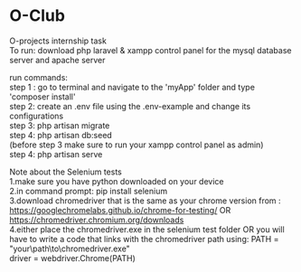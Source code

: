 # O-Club
O-projects internship task <br>
To run: download php laravel & xampp control panel for the mysql database server and apache server

run commands: <br>
step 1 : go to terminal and navigate to the 'myApp' folder and type 'composer install'
<br>
step 2: create an .env file using the .env-example and change its configurations 
<br>
step 3: php artisan migrate
<br>
step 4: php artisan db:seed
<br>
(before step 3 make sure to run your xampp control panel as admin) <br>
step 4: php artisan serve
<br>

Note about the Selenium tests
<br>
1.make sure you have python downloaded on your device <br>
2.in command prompt: pip install selenium <br>
3.download chromedriver that is the same as your chrome version from : https://googlechromelabs.github.io/chrome-for-testing/ OR https://chromedriver.chromium.org/downloads <br>
4.either place the chromedriver.exe in the selenium test folder OR you will have to write a code that links with the chromedriver path using: 
PATH = "your\path\to\chromedriver.exe"
<br>
driver = webdriver.Chrome(PATH)
